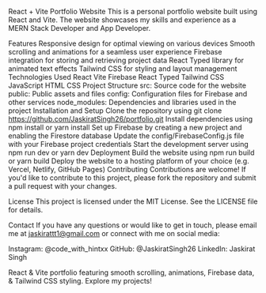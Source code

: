 React + Vite Portfolio Website
This is a personal portfolio website built using React and Vite. The website showcases my skills and experience as a MERN Stack Developer and App Developer.

Features
Responsive design for optimal viewing on various devices
Smooth scrolling and animations for a seamless user experience
Firebase integration for storing and retrieving project data
React Typed library for animated text effects
Tailwind CSS for styling and layout management
Technologies Used
React
Vite
Firebase
React Typed
Tailwind CSS
JavaScript
HTML
CSS
Project Structure
src: Source code for the website
public: Public assets and files
config: Configuration files for Firebase and other services
node_modules: Dependencies and libraries used in the project
Installation and Setup
Clone the repository using git clone https://github.com/JaskiratSingh26/portfolio.git
Install dependencies using npm install or yarn install
Set up Firebase by creating a new project and enabling the Firestore database
Update the config/FirebaseConfig.js file with your Firebase project credentials
Start the development server using npm run dev or yarn dev
Deployment
Build the website using npm run build or yarn build
Deploy the website to a hosting platform of your choice (e.g. Vercel, Netlify, GitHub Pages)
Contributing
Contributions are welcome! If you'd like to contribute to this project, please fork the repository and submit a pull request with your changes.

License
This project is licensed under the MIT License. See the LICENSE file for details.

Contact
If you have any questions or would like to get in touch, please email me at jaskirattt1@gmail.com or connect with me on social media:

Instagram: @code_with_hintxx
GitHub: @JaskiratSingh26
LinkedIn: Jaskirat Singh

React & Vite portfolio featuring smooth scrolling, animations, Firebase data, & Tailwind CSS styling. Explore my projects!